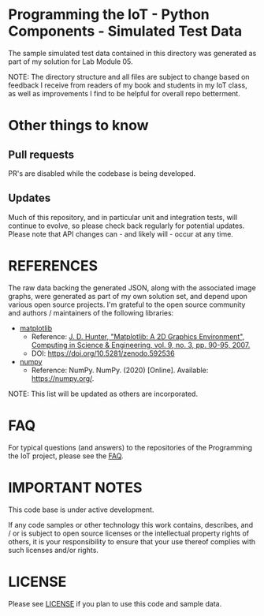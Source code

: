 # Programming the IoT - Python Components - Simulated Test Data

The sample simulated test data contained in this directory was generated as part of my solution for Lab Module 05.

NOTE: The directory structure and all files are subject to change based on feedback I receive from readers of my book and students in my IoT class, as well as improvements I find to be helpful for overall repo betterment.

# Other things to know

## Pull requests
PR's are disabled while the codebase is being developed.

## Updates
Much of this repository, and in particular unit and integration tests, will continue to evolve, so please check back regularly for potential updates. Please note that API changes can - and likely will - occur at any time.

# REFERENCES
The raw data backing the generated JSON, along with the associated image graphs, were generated as part of my own solution set, and depend upon various open source projects. I'm grateful to the open source community and authors / maintainers of the following libraries:

- [matplotlib](https://matplotlib.org/)
  - Reference: [J. D. Hunter, "Matplotlib: A 2D Graphics Environment", Computing in Science & Engineering, vol. 9, no. 3, pp. 90-95, 2007.](https://ieeexplore.ieee.org/document/4160265)
  - DOI: https://doi.org/10.5281/zenodo.592536
- [numpy](https://numpy.org/)
  - Reference: NumPy. NumPy. (2020) [Online]. Available: https://numpy.org/.

NOTE: This list will be updated as others are incorporated.

# FAQ
For typical questions (and answers) to the repositories of the Programming the IoT project, please see the [FAQ](https://github.com/programming-the-iot/book-exercise-tasks/blob/default/FAQ.md).

# IMPORTANT NOTES
This code base is under active development.

If any code samples or other technology this work contains, describes, and / or is subject to open source licenses or the intellectual property rights of others, it is your responsibility to ensure that your use thereof complies with such licenses and/or rights.

# LICENSE
Please see [LICENSE](https://github.com/programming-the-iot/python-components/blob/default/LICENSE) if you plan to use this code and sample data.
